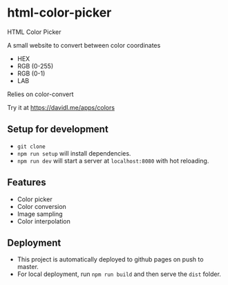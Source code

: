 # html-color-picker
HTML Color Picker

A small website to convert between color coordinates
* HEX
* RGB (0-255)
* RGB (0-1)
* LAB

Relies on color-convert

Try it at https://davidl.me/apps/colors

## Setup for development
* `git clone`
* `npm run setup` will install dependencies.
* `npm run dev` will start a server at `localhost:8080` with hot reloading.

## Features
* Color picker
* Color conversion
* Image sampling
* Color interpolation

## Deployment
* This project is automatically deployed to github pages on push to master.
* For local deployment, run `npm run build` and then serve the `dist` folder.

<!-- ## TODO
* Add locking on click to image sampling
 * With multiple sampling points
* Ability to save colors (to local storage on browser)
 * Export colors to csv
* Ability to generate color palettes (similar to coolors)
 * Save and export as csv
* Ability to create and edit colormaps -->
